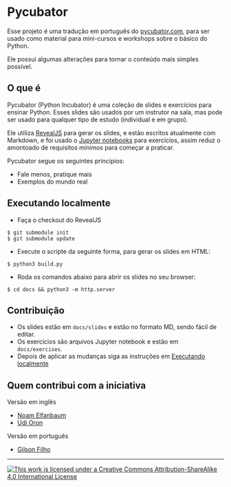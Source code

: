 # Pycubator

Esse projeto é uma tradução em português do [pycubator.com](pycubator.com), para ser usado como material para mini-cursos e workshops sobre o básico do Python.

Ele possui algumas alterações para tornar o conteúdo mais simples possível.

## O que é

Pycubator (Python Incubator) é uma coleção de slides e exercícios para ensinar Python. Esses slides são usados por um instrutor na sala, mas pode ser usado para qualquer tipo de estudo (individual e em grupo).

Ele utiliza [RevealJS][rjs] para gerar os slides, e estão escritos atualmente com Markdown, e foi usado o [Jupyter notebooks][jn] para exercícios, assim reduz o amontoado de requisitos mínimos para começar a praticar.

Pycubator segue os seguintes princípios:

 - Fale menos, pratique mais
 - Exemplos do mundo real

## Executando localmente
 - Faça o checkout do RevealJS

```shell
$ git submodule init
$ git submodule update
```

 - Execute o scripte da seguinte forma, para gerar os slides em HTML:

```shell
$ python3 build.py
```

 - Roda os comandos abaixo para abrir os slides no seu browser:
 
```shell
$ cd docs && python3 -m http.server
```

## Contribuição
 - Os slides estão em `docs/slides` e estão no formato MD, sendo fácil de editar.
 - Os exercícios são arquivos Jupyter notebook e estão em `docs/exercises`.
 - Depois de aplicar as mudanças siga as instruções em [Executando localmente](#executando-localmente)

## Quem contribui com a iniciativa
Versão em inglês
* [Noam Elfanbaum](https://twitter.com/noamelf)
* [Udi Oron](https://twitter.com/nonZero)

Versão em português
* [Gilson Filho](http://gilsondev.in)

---

[![This work is licensed under a Creative Commons Attribution-ShareAlike 4.0 International License][cc-img]][cc-site]


[cc-img]: https://i.creativecommons.org/l/by-sa/4.0/88x31.png
[cc-site]: http://creativecommons.org/licenses/by-sa/4.0/

[rjs]: https://github.com/hakimel/reveal.js/
[jn]: http://jupyter.org/

